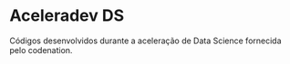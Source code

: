 # Aceleradev DS

Códigos desenvolvidos durante a aceleração de Data Science fornecida pelo codenation. 